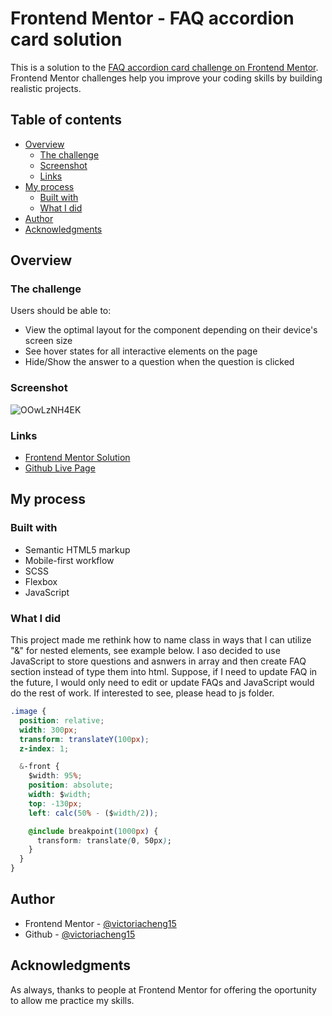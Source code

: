 # Frontend Mentor - FAQ accordion card solution

This is a solution to the [FAQ accordion card challenge on Frontend Mentor](https://www.frontendmentor.io/challenges/faq-accordion-card-XlyjD0Oam). Frontend Mentor challenges help you improve your coding skills by building realistic projects.

## Table of contents

- [Overview](#overview)
  - [The challenge](#the-challenge)
  - [Screenshot](#screenshot)
  - [Links](#links)
- [My process](#my-process)
  - [Built with](#built-with)
  - [What I did](#what-i-did)
- [Author](#author)
- [Acknowledgments](#acknowledgments)

## Overview

### The challenge

Users should be able to:

- View the optimal layout for the component depending on their device's screen size
- See hover states for all interactive elements on the page
- Hide/Show the answer to a question when the question is clicked

### Screenshot

![OOwLzNH4EK](https://user-images.githubusercontent.com/35031228/140218049-11e0e663-c1a4-4fae-b3d6-fcc5dc02f3e2.gif)

### Links

- [Frontend Mentor Solution](https://www.frontendmentor.io/solutions/responsive-page-built-with-scss-flex-and-grid-z73sVToF3)
- [Github Live Page](https://victoriacheng15.github.io/frontend-mentor-challenges/four-card-feature-section/)

## My process

### Built with

- Semantic HTML5 markup
- Mobile-first workflow
- SCSS
- Flexbox
- JavaScript

### What I did

This project made me rethink how to name class in ways that I can utilize "&" for nested elements, see example below. I aso decided to use JavaScript to store questions and asnwers in array and then create FAQ section instead of type them into html. Suppose, if I need to update FAQ in the future, I would only need to edit or update FAQs and JavaScript would do the rest of work. If interested to see, please head to js folder.

```css
.image {
  position: relative;
  width: 300px;
  transform: translateY(100px);
  z-index: 1;

  &-front {
    $width: 95%;
    position: absolute;
    width: $width;
    top: -130px;
    left: calc(50% - ($width/2));

    @include breakpoint(1000px) {
      transform: translate(0, 50px);
    }
  }
}
```

## Author

- Frontend Mentor - [@victoriacheng15](https://www.frontendmentor.io/profile/victoriacheng15)
- Github - [@victoriacheng15](https://github.com/victoriacheng15)

## Acknowledgments

As always, thanks to people at Frontend Mentor for offering the oportunity to allow me practice my skills.

